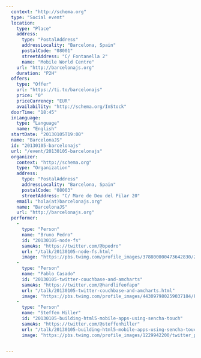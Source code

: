 ```yaml
---
  context: "http://schema.org"
  type: "Social event"
  location: 
    type: "Place"
    address: 
      type: "PostalAddress"
      addressLocality: "Barcelona, Spain"
      postalCode: "08001"
      streetAddress: "C/ Fontanella 2"
      name: "Mobile World Centre"
    url: "http://barcelonajs.org"
    duration: "P2H"
  offers: 
    type: "Offer"
    url: "https://ti.to/barcelonajs"
    price: "0"
    priceCurrency: "EUR"
    availability: "http://schema.org/InStock"
  doorTime: "18:45"
  inLanguage: 
    type: "Language"
    name: "English"
  startDate: "20130105T19:00"
  name: "BarcelonaJS"
  id: "20130105-barcelonajs"
  url: "/event/20130105-barcelonajs"
  organizer: 
    context: "http://schema.org"
    type: "Organization"
    address: 
      type: "PostalAddress"
      addressLocality: "Barcelona, Spain"
      postalCode: "08003"
      streetAddress: "C/ Mare de Deu del Pilar 20"
    email: "hola(at)barcelonajs.org"
    name: "BarcelonaJS"
    url: "http://barcelonajs.org"
  performer: 
    - 
      type: "Person"
      name: "Bruno Pedro"
      id: "20130105-node-fs"
      sameAs: "https://twitter.com/@bpedro"
      url: "/talk/20130105-node-fs.html"
      image: "https://pbs.twimg.com/profile_images/378800000473642830/2f20ecdcd1ec41452b174d04a69e87ee.jpeg"
    - 
      type: "Person"
      name: "Pablo Casado"
      id: "20130105-twitter-couchbase-and-amcharts"
      sameAs: "https://twitter.com/@hardlifeofapo"
      url: "/talk/20130105-twitter-couchbase-and-amcharts.html"
      image: "https://pbs.twimg.com/profile_images/443097980259037184/F91JqvV9.jpeg"
    - 
      type: "Person"
      name: "Steffen Hiller"
      id: "20130105-building-html5-mobile-apps-using-sencha-touch"
      sameAs: "https://twitter.com/@steffenhiller"
      url: "/talk/20130105-building-html5-mobile-apps-using-sencha-touch.html"
      image: "https://pbs.twimg.com/profile_images/1229942200/twitter_profile.jpg"


---
```


